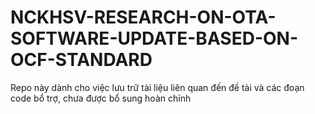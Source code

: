 # NCKHSV-RESEARCH-ON-OTA-SOFTWARE-UPDATE-BASED-ON-OCF-STANDARD
Repo này dành cho việc lưu trữ tài liệu liên quan đến đề tài và các đoạn code bổ trợ, chưa được bổ sung hoàn chỉnh 
